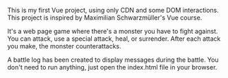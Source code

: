 This is my first Vue project, using only CDN and some DOM interactions. This project is inspired by Maximilian Schwarzmüller's Vue course.

It's a web page game where there's a monster you have to fight against. You can attack, use a special attack, heal, or surrender. After each attack you make, the monster counterattacks.

A battle log has been created to display messages during the battle. You don't need to run anything, just open the index.html file in your browser.
